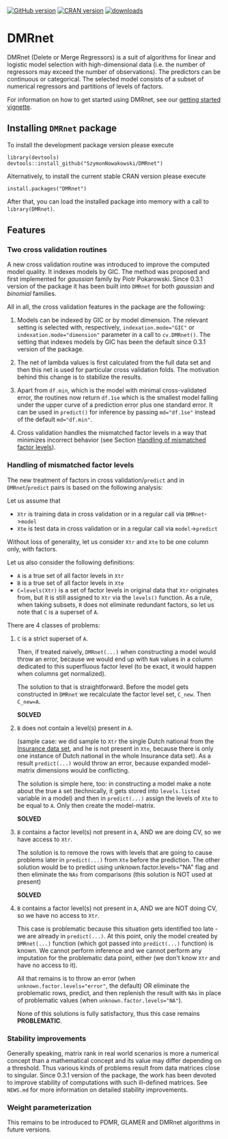 <!-- badges: start -->
[![GitHub version](https://img.shields.io/github/r-package/v/SzymonNowakowski/DMRnet?color=yellowgreen&label=GitHub&logo=github)](https://github.com/SzymonNowakowski/DMRnet)
[![CRAN version](https://img.shields.io/cran/v/DMRnet?logo=R)](https://cran.r-project.org/package=DMRnet)
[![downloads](https://cranlogs.r-pkg.org/badges/DMRnet)](https://cran.r-project.org/package=DMRnet)
<!-- badges: end -->


# DMRnet

DMRnet (Delete or Merge Regressors) is a suit of algorithms for linear and logistic model selection with high-dimensional data (i.e. the number of regressors may exceed the number of observations). The predictors can be continuous or categorical. The selected model consists of a subset of numerical regressors and partitions of levels of factors. 

For information on how to get started using DMRnet, see our [getting started vignette](https://cran.r-project.org/package=DMRnet/vignettes/getting-started.html).

## Installing `DMRnet` package

To install the development package version please execute
```
library(devtools)
devtools::install_github("SzymonNowakowski/DMRnet")
```

Alternatively, to install the current stable CRAN version please execute

```
install.packages("DMRnet")
```

After that, you can load the installed package into memory with a call to `library(DMRnet)`.


## Features

### Two cross validation routines

A new cross validation routine was introduced to improve the computed model quality. It indexes models by GIC. The method was proposed and first implemented for *gaussian* family by Piotr Pokarowski. Since 0.3.1 version of the package it has been built into `DMRnet` for both *gaussian* and *binomial* families. 

All in all, the cross validation features in the package are the following:

1. Models can be indexed by GIC or by model dimension. The relevant setting is selected with, respectively, `indexation.mode="GIC"` or `indexation.mode="dimension"` parameter in a call to `cv.DMRnet()`. The setting that indexes models by GIC has been the default since 0.3.1 version of the package.

2. The net of lambda values is first calculated from the full data set and then this net is used for particular cross validation folds. The motivation behind this change is to stabilize the results.

3. Apart from `df.min`, which is the model with minimal cross-validated error, the routines now return `df.1se` which is the smallest model falling under the upper curve of a prediction error plus one standard error. It can be used in `predict()` for inference by passing `md="df.1se"` instead of the default `md="df.min"`.

4. Cross validation handles the mismatched factor levels in a way that minimizes incorrect behavior (see Section [Handling of mismatched factor levels](#handling-of-mismatched-factor-levels)).

### Handling of mismatched factor levels

The new treatment of factors in cross validation/`predict` and in `DMRnet`/`predict` pairs is based on the following analysis:

Let us assume that
- `Xtr` is training data in cross validation or in a regular call via `DMRnet`->`model`
- `Xte` is test data in cross validation or in a regular call via `model`->`predict`

Without loss of generality, let us consider `Xtr` and `Xte` to be one column only, with factors.

Let us also consider the following definitions:
- `A` is a true set of all factor levels in `Xtr`
- `B` is a true set of all factor levels in `Xte`
- `C=levels(Xtr)` is a set of factor levels in original data that `Xtr` originates from, but it is still assigned to `Xtr` via the `levels()` function. As a rule, when taking subsets, `R` does not eliminate redundant factors, so let us note that `C` is a superset of `A`.

There are 4 classes of problems:

1. `C` is a strict superset of `A`.

   Then, if treated naively, `DMRnet(...)` when constructing a model would throw an error,
   because we would end up with `NaN` values in a column dedicated to this superfluous factor level (to be exact, it would happen when columns get normalized).

   The solution to that is straightforward. Before the model gets constructed in `DMRnet` we recalculate the factor level set, `C_new`. Then `C_new=A`.

   **SOLVED**
   
1. `B` does not contain a level(s) present in `A`.

   (sample case: we did sample to `Xtr` the single Dutch national from the [Insurance data set](https://www.kaggle.com/c/prudential-life-insurance-assessment/data), and he is not present in `Xte`,
   because there is only one instance of Dutch national in the whole Insurance data set).
   As a result `predict(...)` would throw an error, because expanded model-matrix dimensions would be conflicting.

   The solution is simple here, too: in constructing a model make a note about the true `A` set (technically, it gets stored into `levels.listed` variable in a model)
   and then in `predict(...)` assign the levels of `Xte` to be equal to `A`. Only then create the model-matrix.

   **SOLVED**
   
1. `B` contains a factor level(s) not present in `A`, AND we are doing CV, so we have access to `Xtr`.

   The solution is to remove the rows with levels that are going to cause problems later in `predict(...)` from `Xte` before the prediction.
   The other solution would be to predict using unknown.factor.levels="NA" flag and then eliminate the `NAs` from comparisons (this solution is NOT used at present)

   **SOLVED**

1. `B` contains a factor level(s) not present in `A`, AND we are NOT doing CV, so we have no access to `Xtr`.

   This case is problematic because this situation gets identified too late - we are already in `predict(...)`.
   At this point, only the model created by `DMRnet(...)` function
   (which got passed into `predict(...)` function) is known.
   We cannot perform inference and we cannot perform any imputation for the problematic data point, either 
   (we don't know `Xtr` and have no access to it).
   
   All that remains is to throw an error (when `unknown.factor.levels="error"`, the default) OR
   eliminate the problematic rows, predict, and then replenish the result with `NAs` in place 
   of problematic values (when `unknown.factor.levels="NA"`).

   None of this solutions is fully satisfactory, thus this case remains **PROBLEMATIC**.

### Stability improvements

Generally speaking, matrix rank in real world scenarios is more a numerical concept than a mathematical concept and its value may differ depending on a threshold. Thus various kinds of problems result from data matrices close to singular. Since 0.3.1 version of the package, the work has been devoted to improve stability of computations with such ill-defined matrices. See `NEWS.md` for more information on detailed stability improvements.


### Weight parameterization

This remains to be introduced to PDMR, GLAMER and DMRnet algorithms in future versions.
